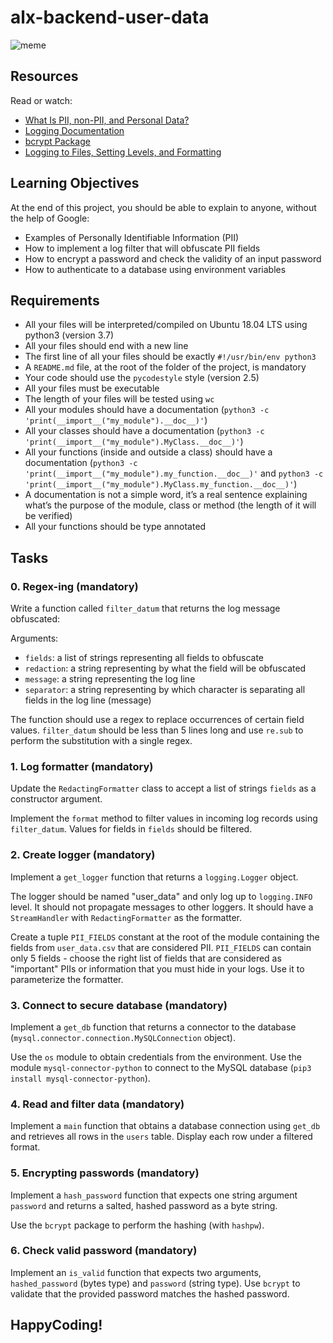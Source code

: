 # alx-backend-user-data

![meme](https://s3.amazonaws.com/alx-intranet.hbtn.io/uploads/medias/2019/12/5c48d4f6d4dd8081eb48.png?X-Amz-Algorithm=AWS4-HMAC-SHA256&X-Amz-Credential=AKIARDDGGGOUSBVO6H7D%2F20240703%2Fus-east-1%2Fs3%2Faws4_request&X-Amz-Date=20240703T061201Z&X-Amz-Expires=86400&X-Amz-SignedHeaders=host&X-Amz-Signature=6a49e467cfdf47ad4eaf236c3d69aece4db041856cbcd6e73c4a20a2e13d6d9b)


## Resources

Read or watch:
- [What Is PII, non-PII, and Personal Data?](https://www.privacy.com/what-is-pii-non-pii-and-personal-data/)
- [Logging Documentation](https://docs.python.org/3/library/logging.html)
- [bcrypt Package](https://pypi.org/project/bcrypt/)
- [Logging to Files, Setting Levels, and Formatting](https://docs.python.org/3/howto/logging.html#logging-to-a-file)

## Learning Objectives

At the end of this project, you should be able to explain to anyone, without the help of Google:
- Examples of Personally Identifiable Information (PII)
- How to implement a log filter that will obfuscate PII fields
- How to encrypt a password and check the validity of an input password
- How to authenticate to a database using environment variables

## Requirements

- All your files will be interpreted/compiled on Ubuntu 18.04 LTS using python3 (version 3.7)
- All your files should end with a new line
- The first line of all your files should be exactly `#!/usr/bin/env python3`
- A `README.md` file, at the root of the folder of the project, is mandatory
- Your code should use the `pycodestyle` style (version 2.5)
- All your files must be executable
- The length of your files will be tested using `wc`
- All your modules should have a documentation (`python3 -c 'print(__import__("my_module").__doc__)'`)
- All your classes should have a documentation (`python3 -c 'print(__import__("my_module").MyClass.__doc__)'`)
- All your functions (inside and outside a class) should have a documentation (`python3 -c 'print(__import__("my_module").my_function.__doc__)'` and `python3 -c 'print(__import__("my_module").MyClass.my_function.__doc__)'`)
- A documentation is not a simple word, it’s a real sentence explaining what’s the purpose of the module, class or method (the length of it will be verified)
- All your functions should be type annotated

## Tasks

### 0. Regex-ing (mandatory)

Write a function called `filter_datum` that returns the log message obfuscated:

Arguments:
- `fields`: a list of strings representing all fields to obfuscate
- `redaction`: a string representing by what the field will be obfuscated
- `message`: a string representing the log line
- `separator`: a string representing by which character is separating all fields in the log line (message)

The function should use a regex to replace occurrences of certain field values.
`filter_datum` should be less than 5 lines long and use `re.sub` to perform the substitution with a single regex.

### 1. Log formatter (mandatory)

Update the `RedactingFormatter` class to accept a list of strings `fields` as a constructor argument.

Implement the `format` method to filter values in incoming log records using `filter_datum`. Values for fields in `fields` should be filtered.

### 2. Create logger (mandatory)

Implement a `get_logger` function that returns a `logging.Logger` object.

The logger should be named "user_data" and only log up to `logging.INFO` level. It should not propagate messages to other loggers. It should have a `StreamHandler` with `RedactingFormatter` as the formatter.

Create a tuple `PII_FIELDS` constant at the root of the module containing the fields from `user_data.csv` that are considered PII. `PII_FIELDS` can contain only 5 fields - choose the right list of fields that are considered as "important" PIIs or information that you must hide in your logs. Use it to parameterize the formatter.

### 3. Connect to secure database (mandatory)

Implement a `get_db` function that returns a connector to the database (`mysql.connector.connection.MySQLConnection` object).

Use the `os` module to obtain credentials from the environment.
Use the module `mysql-connector-python` to connect to the MySQL database (`pip3 install mysql-connector-python`).

### 4. Read and filter data (mandatory)

Implement a `main` function that obtains a database connection using `get_db` and retrieves all rows in the `users` table. Display each row under a filtered format.

### 5. Encrypting passwords (mandatory)

Implement a `hash_password` function that expects one string argument `password` and returns a salted, hashed password as a byte string.

Use the `bcrypt` package to perform the hashing (with `hashpw`).

### 6. Check valid password (mandatory)

Implement an `is_valid` function that expects two arguments, `hashed_password` (bytes type) and `password` (string type). Use `bcrypt` to validate that the provided password matches the hashed password.



## HappyCoding!
